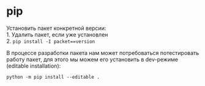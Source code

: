 # pip

Установить пакет конкретной версии:\
1\. Удалить пакет, если уже установлен\
2\. `pip install -I packet==version`

В процессе разработки пакета нам может потребоваться потестировать работу пакет, для этого мы можем его установить в dev-режиме (editable installation):

```
python -m pip install --editable .
```
